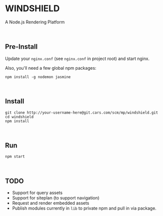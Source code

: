 # WINDSHIELD

A Node.js Rendering Platform

<br>

## Pre-Install

Update your `nginx.conf` (see `nginx.conf` in project root) and start nginx.

Also, you'll need a few global npm packages:

    npm install -g nodemon jasmine

<br>

## Install

```
git clone http://your-username-here@git.cars.com/scm/mp/windshield.git
cd windshield
npm install
```

<br>

## Run

```
npm start
```

<br>

## TODO

  - Support for query assets
  - Support for siteplan (to support navigation)
  - Request and render embedded assets
  - Publish modules currently in `lib` to private npm and pull in via package.
